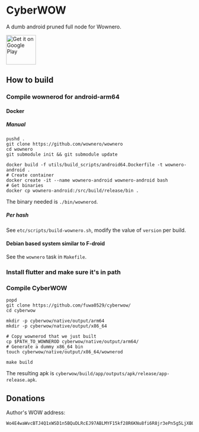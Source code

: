 # CyberWOW

A dumb android pruned full node for Wownero.

<a href='https://play.google.com/store/apps/details?id=org.wownero.cyberwow'><img alt='Get it on Google Play' src='https://play.google.com/intl/en_us/badges/images/generic/en_badge_web_generic.png' height='80'/></a>

## How to build

### Compile wownerod for android-arm64

#### Docker

##### Manual

```
pushd .
git clone https://github.com/wownero/wownero
cd wownero
git submodule init && git submodule update

docker build -f utils/build_scripts/android64.Dockerfile -t wownero-android .
# Create container
docker create -it --name wownero-android wownero-android bash
# Get binaries
docker cp wownero-android:/src/build/release/bin .
```

The binary needed is `./bin/wownerod`.

##### Per hash

See `etc/scripts/build-wownero.sh`, modify the value of `version` per build.

#### Debian based system similar to F-droid

See the `wownero` task in `Makefile`.

### Install flutter and make sure it's in path

### Compile CyberWOW

```
popd
git clone https://github.com/fuwa0529/cyberwow/
cd cyberwow

mkdir -p cyberwow/native/output/arm64
mkdir -p cyberwow/native/output/x86_64

# Copy wownerod that we just built
cp $PATH_TO_WOWNEROD cyberwow/native/output/arm64/
# Generate a dummy x86_64 bin
touch cyberwow/native/output/x86_64/wownerod

make build
```

The resulting apk is `cyberwow/build/app/outputs/apk/release/app-release.apk`.

## Donations

Author's WOW address:

    Wo4E4waWvcBTJ4Q1xWSD1n5BQuDLRcEJ97ABLMYF15kf28R6KNu8fi6R8jr3ePn5g5LjXBQwY4pjbfErtgmzKpKx1ZdLtVejy
